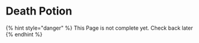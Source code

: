 # Death Potion

{% hint style="danger" %}
This Page is not complete yet. Check back later
{% endhint %}

